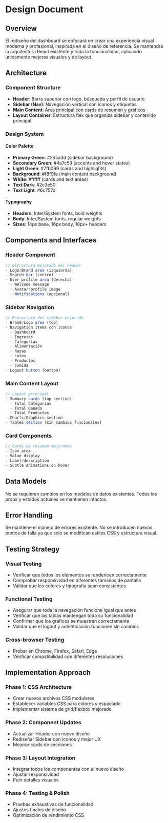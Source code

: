 # Design Document

## Overview

El rediseño del dashboard se enfocará en crear una experiencia visual moderna y profesional, inspirada en el diseño de referencia. Se mantendrá la arquitectura React existente y toda la funcionalidad, aplicando únicamente mejoras visuales y de layout.

## Architecture

### Component Structure
- **Header**: Barra superior con logo, búsqueda y perfil de usuario
- **Sidebar (Nav)**: Navegación vertical con iconos y etiquetas
- **Main Content**: Área principal con cards de resumen y gráficos
- **Layout Container**: Estructura flex que organiza sidebar y contenido principal

### Design System

#### Color Palette
- **Primary Green**: #2d5a3d (sidebar background)
- **Secondary Green**: #4a7c59 (accents and hover states)
- **Light Green**: #7fb069 (cards and highlights)
- **Background**: #f8f9fa (main content background)
- **White**: #ffffff (cards and text areas)
- **Text Dark**: #2c3e50
- **Text Light**: #6c757d

#### Typography
- **Headers**: Inter/System fonts, bold weights
- **Body**: Inter/System fonts, regular weights
- **Sizes**: 14px base, 16px body, 18px+ headers

## Components and Interfaces

### Header Component
```jsx
// Estructura mejorada del header
- Logo/Brand area (izquierda)
- Search bar (centro)
- User profile area (derecha)
  - Welcome message
  - Avatar/profile image
  - Notifications (opcional)
```

### Sidebar Navigation
```jsx
// Estructura del sidebar mejorado
- Brand/Logo area (top)
- Navigation items con iconos
  - Dashboard
  - Ingresos
  - Categorías
  - Alimentación
  - Razas
  - Lotes
  - Productos
  - Comida
- Logout button (bottom)
```

### Main Content Layout
```jsx
// Layout principal
- Summary cards (top section)
  - Total Categorías
  - Total Ganado
  - Total Productos
- Charts/Graphics section
- Tables section (sin cambios funcionales)
```

### Card Components
```jsx
// Cards de resumen mejorados
- Icon area
- Value display
- Label/description
- Subtle animations on hover
```

## Data Models

No se requieren cambios en los modelos de datos existentes. Todos los props y estados actuales se mantienen intactos.

## Error Handling

Se mantiene el manejo de errores existente. No se introducen nuevos puntos de falla ya que solo se modifican estilos CSS y estructura visual.

## Testing Strategy

### Visual Testing
- Verificar que todos los elementos se rendericen correctamente
- Comprobar responsividad en diferentes tamaños de pantalla
- Validar que los colores y tipografía sean consistentes

### Functional Testing
- Asegurar que toda la navegación funcione igual que antes
- Verificar que las tablas mantengan toda su funcionalidad
- Confirmar que los gráficos se muestren correctamente
- Validar que el logout y autenticación funcionen sin cambios

### Cross-browser Testing
- Probar en Chrome, Firefox, Safari, Edge
- Verificar compatibilidad con diferentes resoluciones

## Implementation Approach

### Phase 1: CSS Architecture
- Crear nuevos archivos CSS modulares
- Establecer variables CSS para colores y espaciado
- Implementar sistema de grid/flexbox mejorado

### Phase 2: Component Updates
- Actualizar Header con nuevo diseño
- Rediseñar Sidebar con iconos y mejor UX
- Mejorar cards de secciones

### Phase 3: Layout Integration
- Integrar todos los componentes con el nuevo diseño
- Ajustar responsividad
- Pulir detalles visuales

### Phase 4: Testing & Polish
- Pruebas exhaustivas de funcionalidad
- Ajustes finales de diseño
- Optimización de rendimiento CSS